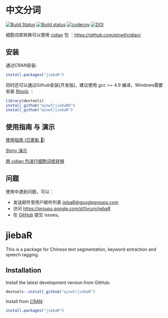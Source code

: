 # 中文分词 

[![Build Status](https://travis-ci.org/qinwf/jiebaR.svg?branch=master)](https://travis-ci.org/qinwf/jiebaR) [![Build status](https://ci.appveyor.com/api/projects/status/k8swxpkue1caiiwi/branch/master?svg=true)](https://ci.appveyor.com/project/qinwf53234/jiebar/branch/master) [![codecov](https://codecov.io/gh/qinwf/jiebaR/branch/master/graph/badge.svg)](https://codecov.io/gh/qinwf/jiebaR) [![DOI](https://zenodo.org/badge/8525/qinwf/jiebaR.svg)](http://dx.doi.org/10.5281/zenodo.13729)

细胞词库转换可以使用 [cidian](https://github.com/qinwf/cidian) 包 ：https://github.com/qinwf/cidian/


## 安装

通过CRAN安装:

```r
install.packages("jiebaR")
```

同时还可以通过Github安装[开发版]，建议使用 gcc >= 4.9 编译，Windows需要安装 [Rtools](https://cran.r-project.org/bin/windows/Rtools/) ：

```r
library(devtools)
install_github("qinwf/jiebaRD")
install_github("qinwf/jiebaR")
```

## 使用指南 与 演示

[使用指南 (已更新 🎉)](http://qinwenfeng.com/jiebaR/)

[Shiny 演示](https://qinwf.shinyapps.io/jiebaR-shiny/)

[用 cidian 包进行细胞词库转换](https://github.com/qinwf/cidian)

## 问题

使用中遇到问题，可以：

+ 发送邮件至用户邮件列表  [jiebaR@googlegroups.com](mailto:jiebaR@googlegroups.com)
+ 访问 https://groups.google.com/d/forum/jiebaR
+ 在 [GitHub](https://github.com/qinwf/jiebaR) 提交 issues。

# jiebaR

This is a package for Chinese text segmentation, keyword extraction
and speech tagging. 

## Installation

Install the latest development version from GitHub:

```r
devtools::install_github("qinwf/jiebaR")
```

Install from [CRAN](https://cran.r-project.org/package=jiebaR):

```r
install.packages("jiebaR")
```
